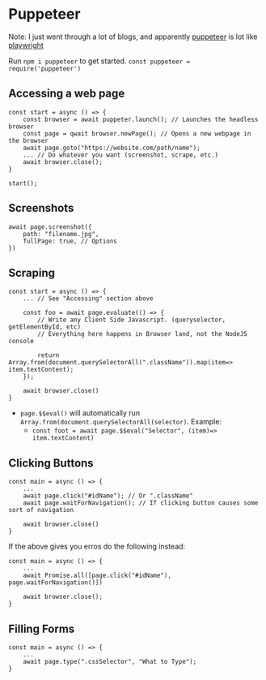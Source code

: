 # Puppeteer

Note: I just went through a lot of blogs, and apparently [puppeteer](https://pptr.dev/) is lot like [playwright](https://playwright.dev/)

Run `npm i puppeteer` to get started.
`const puppeteer = require('puppeteer')`

## Accessing a web page

```
const start = async () => {
    const browser = await puppeter.launch(); // Launches the headless browser
    const page = qwait browser.newPage(); // Opens a new webpage in the browser
    await page.goto("https://website.com/path/name");
    ... // Do whatever you want (screenshot, scrape, etc.)
    await browser.close();
}

start();
```

## Screenshots

```
await page.screenshot({
    path: "filename.jpg",
    fullPage: true, // Options
})
```

## Scraping

```
const start = async () => {
    ... // See "Accessing" section above

    const foo = await page.evaluate(() => {
        // Write any Client Side Javascript. (queryselector, getElementById, etc)
        // Everything here happens in Browser land, not the NodeJS console

        return Array.from(document.querySelectorAll(".className")).map(item=> item.textContent);
    });

    await browser.close()
}
```

- `page.$$eval()` will automatically run `Array.from(document.querySelectorAll(selector)`. Example:
  - `const foot = await page.$$eval("Selector", (item)=> item.textContent)`

## Clicking Buttons

```
const main = async () => {
    ...
    await page.click("#idName"); // Or ".className"
    await page.waitForNavigation(); // If clicking button causes some sort of navigation

    await browser.close()
}
```

If the above gives you erros do the following instead:

```
const main = async () => {
    ...
    await Promise.all([page.click("#idName"), page.waitForNavigation()])

    await browser.close();
}
```

## Filling Forms

```
const main = async () => {
    ...
    await page.type(".cssSelector", "What to Type");
}
```

